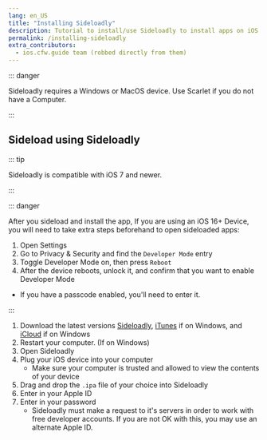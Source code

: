 ```yaml
---
lang: en_US
title: "Installing Sideloadly"
description: Tutorial to install/use Sideloadly to install apps on iOS devices.
permalink: /installing-sideloadly
extra_contributors:
  - ios.cfw.guide team (robbed directly from them)
---
```


::: danger

Sideloadly requires a Windows or MacOS device. Use Scarlet if you do not have a Computer.

:::

## Sideload using Sideloadly

::: tip

Sideloadly is compatible with iOS 7 and newer.

:::

::: danger

After you sideload and install the app, If you are using an iOS 16+ Device, you will need to take extra steps beforehand to open sideloaded apps:

1. Open Settings
1. Go to Privacy & Security and find the `Developer Mode` entry
1. Toggle Developer Mode on, then press `Reboot`
1. After the device reboots, unlock it, and confirm that you want to enable Developer Mode
  - If you have a passcode enabled, you'll need to enter it.

:::
1. Download the latest versions [Sideloadly](https://sideloadly.io/#download), [iTunes](https://www.apple.com/itunes/download/win32) if on Windows, and [iCloud](https://secure-appldnld.apple.com/windows/061-91601-20200323-974a39d0-41fc-4761-b571-318b7d9205ed/iCloudSetup.exe) if on Windows
1. Restart your computer. (If on Windows)
1. Open Sideloadly
1. Plug your iOS device into your computer
    - Make sure your computer is trusted and allowed to view the contents of your device
1. Drag and drop the `.ipa` file of your choice into Sideloadly
1. Enter in your Apple ID
1. Enter in your password
    - Sideloadly must make a request to it's servers in order to work with free developer accounts. If you are not OK with this, you may use an alternate Apple ID.

